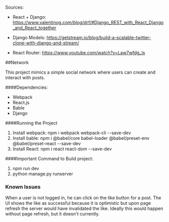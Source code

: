 Sources:
* React + Django: https://www.valentinog.com/blog/drf/#Django_REST_with_React_Django_and_React_together

* Django Models: https://getstream.io/blog/build-a-scalable-twitter-clone-with-django-and-stream/

* React Router: https://www.youtube.com/watch?v=Law7wfdg_ls

##Network

This project mimics a simple social network where users can create and interact with posts. 

####Dependencies:
* Webpack
* React.js
* Bable
* Django

####Running the Project
1. Install webpack: npm i webpack webpack-cli --save-dev
2. Install bable: npm i @babel/core babel-loader @babel/preset-env @babel/preset-react --save-dev
3. Install React: npm i react react-dom --save-dev

####Important Command to Build project:
1. npm run dev
2. python manage.py runserver


### Known Issues

When a user is not logged in, he can click on the like button for a post. The UI shows the
like as successful because it is optimistic but upon page refresh the server would have
invalidated the like. Ideally this would happen without page refresh, but it doesn't currently.



